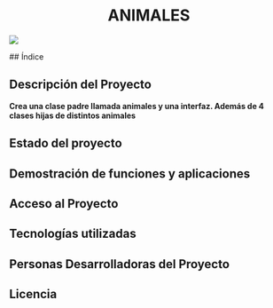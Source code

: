 <h1 align="center">ANIMALES</h1>
<p align="left">
   <img src="https://img.shields.io/badge/STATUS-EN%20DESAROLLO-green">
   </p>
## Índice

## Descripción del Proyecto
**Crea una clase padre llamada animales y una interfaz. Además de 4 clases hijas de distintos animales**
## Estado del proyecto
## Demostración de funciones y aplicaciones
## Acceso al Proyecto
## Tecnologías utilizadas
## Personas Desarrolladoras del Proyecto
## Licencia
##

